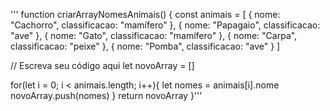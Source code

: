 '''
function criarArrayNomesAnimais() {
    const animais = [
      { nome: "Cachorro", classificacao: "mamífero" },
      { nome: "Papagaio", classificacao: "ave" },
      { nome: "Gato", classificacao: "mamífero" },
      { nome: "Carpa", classificacao: "peixe" },
      { nome: "Pomba", classificacao: "ave" }
    ]

 // Escreva seu código aqui
 let novoArray = []
 
 for(let i = 0; i < animais.length; i++){
   let nomes = animais[i].nome
   novoArray.push(nomes)
 }
return novoArray
}'''